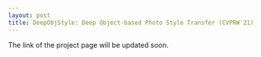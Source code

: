 ```yaml
---
layout: post
title: DeepObjStyle: Deep Object-based Photo Style Transfer (CVPRW'21)
---
```


The link of the project page will be updated soon.
